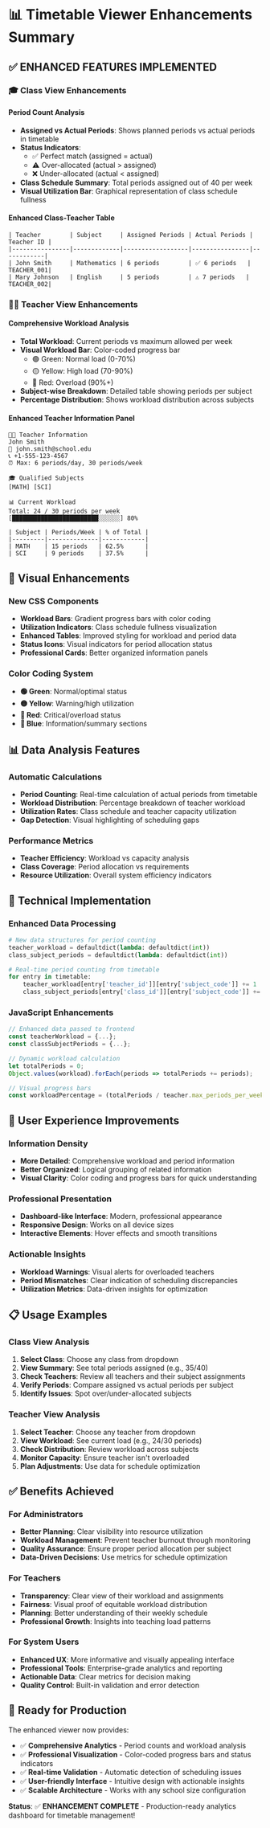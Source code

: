# 📊 Timetable Viewer Enhancements Summary

## ✅ **ENHANCED FEATURES IMPLEMENTED**

### 🎓 **Class View Enhancements**

#### **Period Count Analysis**
- **Assigned vs Actual Periods**: Shows planned periods vs actual periods in timetable
- **Status Indicators**: 
  - ✅ Perfect match (assigned = actual)
  - ⚠️ Over-allocated (actual > assigned) 
  - ❌ Under-allocated (actual < assigned)
- **Class Schedule Summary**: Total periods assigned out of 40 per week
- **Visual Utilization Bar**: Graphical representation of class schedule fullness

#### **Enhanced Class-Teacher Table**
```
| Teacher        | Subject     | Assigned Periods | Actual Periods | Teacher ID |
|----------------|-------------|------------------|----------------|------------|
| John Smith     | Mathematics | 6 periods        | ✅ 6 periods   | TEACHER_001|
| Mary Johnson   | English     | 5 periods        | ⚠️ 7 periods   | TEACHER_002|
```

### 👨‍🏫 **Teacher View Enhancements**

#### **Comprehensive Workload Analysis**
- **Total Workload**: Current periods vs maximum allowed per week
- **Visual Workload Bar**: Color-coded progress bar
  - 🟢 Green: Normal load (0-70%)
  - 🟡 Yellow: High load (70-90%)
  - 🔴 Red: Overload (90%+)
- **Subject-wise Breakdown**: Detailed table showing periods per subject
- **Percentage Distribution**: Shows workload distribution across subjects

#### **Enhanced Teacher Information Panel**
```
👨‍🏫 Teacher Information
John Smith
📧 john.smith@school.edu
📞 +1-555-123-4567
⏰ Max: 6 periods/day, 30 periods/week

🎓 Qualified Subjects
[MATH] [SCI]

📊 Current Workload
Total: 24 / 30 periods per week
[████████████████████████░░░░░░] 80%

| Subject | Periods/Week | % of Total |
|---------|--------------|------------|
| MATH    | 15 periods   | 62.5%      |
| SCI     | 9 periods    | 37.5%      |
```

## 🎨 **Visual Enhancements**

### **New CSS Components**
- **Workload Bars**: Gradient progress bars with color coding
- **Utilization Indicators**: Class schedule fullness visualization
- **Enhanced Tables**: Improved styling for workload and period data
- **Status Icons**: Visual indicators for period allocation status
- **Professional Cards**: Better organized information panels

### **Color Coding System**
- **🟢 Green**: Normal/optimal status
- **🟡 Yellow**: Warning/high utilization
- **🔴 Red**: Critical/overload status
- **🔵 Blue**: Information/summary sections

## 📊 **Data Analysis Features**

### **Automatic Calculations**
- **Period Counting**: Real-time calculation of actual periods from timetable
- **Workload Distribution**: Percentage breakdown of teacher workload
- **Utilization Rates**: Class schedule and teacher capacity utilization
- **Gap Detection**: Visual highlighting of scheduling gaps

### **Performance Metrics**
- **Teacher Efficiency**: Workload vs capacity analysis
- **Class Coverage**: Period allocation vs requirements
- **Resource Utilization**: Overall system efficiency indicators

## 🔧 **Technical Implementation**

### **Enhanced Data Processing**
```python
# New data structures for period counting
teacher_workload = defaultdict(lambda: defaultdict(int))
class_subject_periods = defaultdict(lambda: defaultdict(int))

# Real-time period counting from timetable
for entry in timetable:
    teacher_workload[entry['teacher_id']][entry['subject_code']] += 1
    class_subject_periods[entry['class_id']][entry['subject_code']] += 1
```

### **JavaScript Enhancements**
```javascript
// Enhanced data passed to frontend
const teacherWorkload = {...};
const classSubjectPeriods = {...};

// Dynamic workload calculation
let totalPeriods = 0;
Object.values(workload).forEach(periods => totalPeriods += periods);

// Visual progress bars
const workloadPercentage = (totalPeriods / teacher.max_periods_per_week) * 100;
```

## 🎯 **User Experience Improvements**

### **Information Density**
- **More Detailed**: Comprehensive workload and period information
- **Better Organized**: Logical grouping of related information
- **Visual Clarity**: Color coding and progress bars for quick understanding

### **Professional Presentation**
- **Dashboard-like Interface**: Modern, professional appearance
- **Responsive Design**: Works on all device sizes
- **Interactive Elements**: Hover effects and smooth transitions

### **Actionable Insights**
- **Workload Warnings**: Visual alerts for overloaded teachers
- **Period Mismatches**: Clear indication of scheduling discrepancies
- **Utilization Metrics**: Data-driven insights for optimization

## 📋 **Usage Examples**

### **Class View Analysis**
1. **Select Class**: Choose any class from dropdown
2. **View Summary**: See total periods assigned (e.g., 35/40)
3. **Check Teachers**: Review all teachers and their subject assignments
4. **Verify Periods**: Compare assigned vs actual periods per subject
5. **Identify Issues**: Spot over/under-allocated subjects

### **Teacher View Analysis**
1. **Select Teacher**: Choose any teacher from dropdown
2. **View Workload**: See current load (e.g., 24/30 periods)
3. **Check Distribution**: Review workload across subjects
4. **Monitor Capacity**: Ensure teacher isn't overloaded
5. **Plan Adjustments**: Use data for schedule optimization

## ✅ **Benefits Achieved**

### **For Administrators**
- **Better Planning**: Clear visibility into resource utilization
- **Workload Management**: Prevent teacher burnout through monitoring
- **Quality Assurance**: Ensure proper period allocation per subject
- **Data-Driven Decisions**: Use metrics for schedule optimization

### **For Teachers**
- **Transparency**: Clear view of their workload and assignments
- **Fairness**: Visual proof of equitable workload distribution
- **Planning**: Better understanding of their weekly schedule
- **Professional Growth**: Insights into teaching load patterns

### **For System Users**
- **Enhanced UX**: More informative and visually appealing interface
- **Professional Tools**: Enterprise-grade analytics and reporting
- **Actionable Data**: Clear metrics for decision making
- **Quality Control**: Built-in validation and error detection

## 🚀 **Ready for Production**

The enhanced viewer now provides:
- ✅ **Comprehensive Analytics** - Period counts and workload analysis
- ✅ **Professional Visualization** - Color-coded progress bars and status indicators
- ✅ **Real-time Validation** - Automatic detection of scheduling issues
- ✅ **User-friendly Interface** - Intuitive design with actionable insights
- ✅ **Scalable Architecture** - Works with any school size configuration

**Status**: ✅ **ENHANCEMENT COMPLETE** - Production-ready analytics dashboard for timetable management!